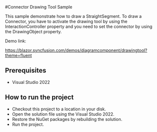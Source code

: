 #Connector Drawing Tool Sample

This sample demonstrate how to draw a StraightSegment. To draw a Connector, you have to activate the drawing tool by using the InteractionController property and you need to set the connector by using the DrawingObject property. 

Demo link: 

https://blazor.syncfusion.com/demos/diagramcomponent/drawingtool?theme=fluent

## Prerequisites

* Visual Studio 2022

## How to run the project

* Checkout this project to a location in your disk.
* Open the solution file using the Visual Studio 2022.
* Restore the NuGet packages by rebuilding the solution.
* Run the project.
